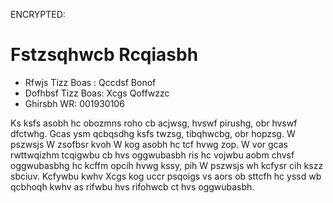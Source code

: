 ENCRYPTED:
# Fstzsqhwcb Rcqiasbh

* Rfwjs Tizz Boas  : Qccdsf Bonof
* Dofhbsf Tizz Boas: Xcgs Qoffwzzc
* Ghirsbh WR: 001930106

Ks ksfs asobh hc obozmns roho cb acjwsg, hvswf pirushg, obr hvswf dfctwhg. Gcas ysm qcbqsdhg ksfs twzsg, tibqhwcbg, obr 
hopzsg. W pszwsjs W zsofbsr kvoh W kog asobh hc tcf hvwg zop. W vor gcas rwttwqizhm tcqigwbu cb hvs oggwubasbh ris hc 
vojwbu aobm chvsf oggwubasbhg hc kcffm opcih hvwg kssy, pih W pszwsjs wh kcfysr cih kszz sbciuv. Kcfywbu kwhv Xcgs kog 
uccr psqoigs vs aors ob sttcfh hc yssd wb qcbhoqh kwhv as rifwbu hvs rifohwcb ct hvs oggwubasbh.